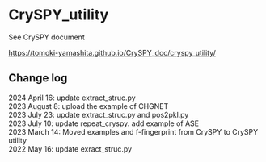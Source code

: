 # CrySPY_utility

See CrySPY document

https://tomoki-yamashita.github.io/CrySPY_doc/cryspy_utility/

## Change log
2024 April 16: update extract_struc.py  
2023 August 8: upload the example of CHGNET  
2023 July 23: update extract_struc.py and pos2pkl.py  
2023 July 10: update repeat_cryspy. add example of ASE  
2023 March 14: Moved examples and f-fingerprint from CrySPY to CrySPY utility  
2022 May 16: update exract_struc.py  
